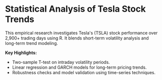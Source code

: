 # Statistical Analysis of Tesla Stock Trends

This empirical research investigates Tesla's (TSLA) stock performance over 2,900+ trading days using R. It blends short-term volatility analysis and long-term trend modeling.

**Key Highlights:**
- Two-sample T-test on intraday volatility periods.
- Linear regression and GARCH models for long-term pricing trends.
- Robustness checks and model validation using time-series techniques.


